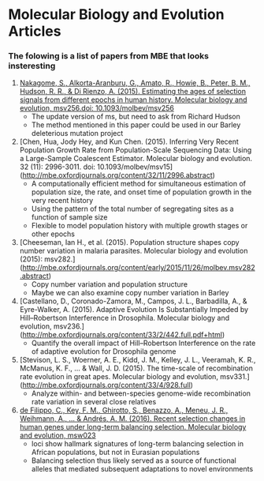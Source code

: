 # Molecular Biology and Evolution Articles
### The folowing is a list of papers from MBE that looks insteresting
1. [Nakagome, S., Alkorta-Aranburu, G., Amato, R., Howie, B., Peter, B. M., Hudson, R. R., &amp; Di Rienzo, A. (2015). Estimating the ages of selection signals from different epochs in human history. Molecular biology and evolution, msv256.doi: 10.1093/molbev/msv256](http://mbe.oxfordjournals.org/content/early/2015/11/05/molbev.msv256.short?rss=1)
   - The update version of ms, but need to ask from Richard Hudson
   - The method mentioned in this paper could be used in our Barley deleterious mutation project
2. [Chen, Hua, Jody Hey, and Kun Chen. (2015). Inferring Very Recent Population Growth Rate from Population-Scale Sequencing Data: Using a Large-Sample Coalescent Estimator. Molecular biology and evolution. 32 (11): 2996-3011. doi: 10.1093/molbev/msv15]
(http://mbe.oxfordjournals.org/content/32/11/2996.abstract)
   - A computationally efficient method for simultaneous estimation of population size, the rate, and onset time of population growth in the very recent history
   - Using the pattern of the total number of segregating sites as a function of sample size 
   - Flexible to model population history with multiple growth stages or other epochs
3. [Cheeseman, Ian H., et al. (2015). Population structure shapes copy number variation in malaria parasites. Molecular biology and evolution (2015): msv282.]
(http://mbe.oxfordjournals.org/content/early/2015/11/26/molbev.msv282.abstract)
   - Copy number variation and population structure
   - Maybe we can also examine copy number variation in Barley
4. [Castellano, D., Coronado-Zamora, M., Campos, J. L., Barbadilla, A., & Eyre-Walker, A. (2015). Adaptive Evolution Is Substantially Impeded by Hill–Robertson Interference in Drosophila. Molecular biology and evolution, msv236.] (http://mbe.oxfordjournals.org/content/33/2/442.full.pdf+html)
   - Quantify the overall impact of Hill–Robertson Interference on the rate of adaptive evolution for Drosophila genome
5. [Stevison, L. S., Woerner, A. E., Kidd, J. M., Kelley, J. L., Veeramah, K. R., McManus, K. F., ... & Wall, J. D. (2015). The time-scale of recombination rate evolution in great apes. Molecular biology and evolution, msv331.]
(http://mbe.oxfordjournals.org/content/33/4/928.full)
   - Analyze within- and between-species genome-wide recombination rate variation in several close relatives
6. [de Filippo, C., Key, F. M., Ghirotto, S., Benazzo, A., Meneu, J. R., Weihmann, A., ... & Andrés, A. M. (2016). Recent selection changes in human genes under long-term balancing selection. Molecular biology and evolution, msw023](http://mbe.oxfordjournals.org/content/33/6/1435.full.pdf+html)
   - loci show hallmark signatures of long-term balancing selection in African populations, but not in Eurasian populations
   - Balancing selection thus likely served as a source of functional alleles that mediated subsequent adaptations to novel environments
